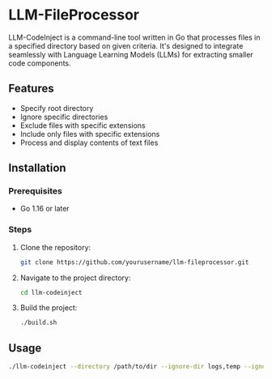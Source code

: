# LLM-FileProcessor

LLM-CodeInject is a command-line tool written in Go that processes files in a specified directory based on given criteria. It's designed to integrate seamlessly with Language Learning Models (LLMs) for extracting smaller code components.

## Features
- Specify root directory
- Ignore specific directories
- Exclude files with specific extensions
- Include only files with specific extensions
- Process and display contents of text files

## Installation

### Prerequisites
- Go 1.16 or later

### Steps
1. Clone the repository:
    ```sh
    git clone https://github.com/yourusername/llm-fileprocessor.git
    ```
2. Navigate to the project directory:
    ```sh
    cd llm-codeinject
    ```
3. Build the project:
    ```sh
    ./build.sh
    ```

## Usage

```sh
./llm-codeinject --directory /path/to/dir --ignore-dir logs,temp --ignore-ext log,tmp --include-ext txt,md

